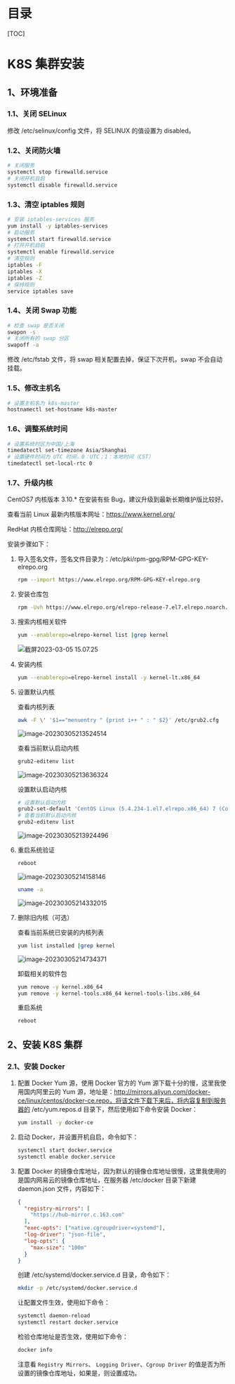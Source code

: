 # 目录

[TOC]

# K8S 集群安装

## 1、环境准备

### 1.1、关闭 SELinux

修改 /etc/selinux/config 文件，将 SELINUX 的值设置为 disabled。

### 1.2、关闭防火墙

```bash
# 关闭服务
systemctl stop firewalld.service
# 关闭开机自启
systemctl disable firewalld.service
```

### 1.3、清空 iptables 规则

```bash
# 安装 iptables-services 服务
yum install -y iptables-services
# 启动服务
systemctl start firewalld.service
# 打开开机自启
systemctl enable firewalld.service
# 清空规则
iptables -F
iptables -X
iptables -Z
# 保持规则
service iptables save
```

### 1.4、关闭 Swap 功能

```bash
# 检查 swap 是否关闭
swapon -s
# 关闭所有的 swap 分区
swapoff -a
```

修改 /etc/fstab 文件，将 swap 相关配置去掉，保证下次开机，swap 不会自动挂载。

### 1.5、修改主机名

```bash
# 设置主机名为 k8s-master
hostnamectl set-hostname k8s-master
```

### 1.6、调整系统时间

```bash
# 设置系统时区为中国/上海
timedatectl set-timezone Asia/Shanghai
# 设置硬件时间为 UTC 时间，0：UTC；1：本地时间（CST）
timedatectl set-local-rtc 0
```

### 1.7、升级内核

CentOS7 内核版本 3.10.* 在安装有些 Bug，建议升级到最新长期维护版比较好。

查看当前 Linux 最新内核版本网址：https://www.kernel.org/

RedHat 内核仓库网址：http://elrepo.org/

安装步骤如下：

1. 导入签名文件，签名文件目录为：/etc/pki/rpm-gpg/RPM-GPG-KEY-elrepo.org

    ```bash
    rpm --import https://www.elrepo.org/RPM-GPG-KEY-elrepo.org
    ```

2. 安装仓库包

    ```bash
    rpm -Uvh https://www.elrepo.org/elrepo-release-7.el7.elrepo.noarch.rpm
    ```

3. 搜索内核相关软件

    ```bash
    yum --enablerepo=elrepo-kernel list |grep kernel
    ```

    ![截屏2023-03-05 15.07.25](K8S%E7%AC%94%E8%AE%B0.assets/%E6%88%AA%E5%B1%8F2023-03-05%2015.07.25.png)

4. 安装内核

    ```bash
    yum --enablerepo=elrepo-kernel install -y kernel-lt.x86_64
    ```

5. 设置默认内核

    查看内核列表

    ```bash
    awk -F \' '$1=="menuentry " {print i++ " : " $2}' /etc/grub2.cfg
    ```

    ![image-20230305213524514](K8S%E7%AC%94%E8%AE%B0.assets/image-20230305213524514.png)

    查看当前默认启动内核

    ```bash
    grub2-editenv list
    ```

    ![image-20230305213636324](K8S%E7%AC%94%E8%AE%B0.assets/image-20230305213636324.png)

    设置默认启动内核

    ```bash
    # 设置默认启动内核
    grub2-set-default 'CentOS Linux (5.4.234-1.el7.elrepo.x86_64) 7 (Core)'
    # 查看当前默认启动内核
    grub2-editenv list
    ```

    ![image-20230305213924496](K8S%E7%AC%94%E8%AE%B0.assets/image-20230305213924496.png)

6. 重启系统验证

    ```bash
    reboot
    ```

    ![image-20230305214158146](K8S%E7%AC%94%E8%AE%B0.assets/image-20230305214158146.png)

    ```bash
    uname -a
    ```

    ![image-20230305214332015](K8S%E7%AC%94%E8%AE%B0.assets/image-20230305214332015.png)

7. 删除旧内核（可选）

    查看当前系统已安装的内核列表

    ```bash
    yum list installed |grep kernel
    ```

    ![image-20230305214734371](K8S%E7%AC%94%E8%AE%B0.assets/image-20230305214734371.png)

    卸载相关的软件包

    ```bash
    yum remove -y kernel.x86_64
    yum remove -y kernel-tools.x86_64 kernel-tools-libs.x86_64
    ```

    重启系统

    ```bash
    reboot
    ```

## 2、安装 K8S 集群

### 2.1、安装 Docker

1. 配置 Docker Yum 源，使用 Docker 官方的 Yum 源下载十分的慢，这里我使用国内阿里云的 Yum 源，地址是：http://mirrors.aliyun.com/docker-ce/linux/centos/docker-ce.repo，将该文件下载下来后，将内容复制到服务器的 /etc/yum.repos.d 目录下，然后使用如下命令安装 Docker：

    ```bash
    yum install -y docker-ce
    ```

2. 启动 Docker，并设置开机自启，命令如下：

    ```bash
    systemctl start docker.service
    systemctl enable docker.service
    ```

    

3. 配置 Docker 的镜像仓库地址，因为默认的镜像仓库地址很慢，这里我使用的是国内网易云的镜像仓库地址，在服务器 /etc/docker 目录下新建 daemon.json 文件，内容如下：

    ```json
    {
      "registry-mirrors": [
        "https://hub-mirror.c.163.com"
      ],
      "exec-opts": ["native.cgroupdriver=systemd"],
      "log-driver": "json-file",
      "log-opts": {
        "max-size": "100m"
      }
    }
    ```

    创建 /etc/systemd/docker.service.d 目录，命令如下：

    ```bash
    mkdir -p /etc/systemd/docker.service.d
    ```

    让配置文件生效，使用如下命令：

    ```bash
    systemctl daemon-reload
    systemctl restart docker.service
    ```

    检验仓库地址是否生效，使用如下命令：

    ```bash
    docker info
    ```

    注意看 `Registry Mirrors`、 `Logging Driver`、`Cgroup Driver` 的值是否为所设置的镜像仓库地址，如果是，则设置成功。

